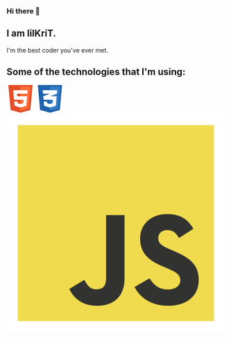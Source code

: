 ### Hi there 👋

## I am lilKriT.

I'm the best coder you've ever met.

## Some of the technologies that I'm using:

<div class="technologies">
<img src="./img/html5 icon.svg">
<img src="./img/css3 icon.svg">
<img src="./img/js icon.svg">
</div>

<!--

**lilKriT/lilKriT** is a ✨ _special_ ✨ repository because its `README.md` (this file) appears on your GitHub profile.

Here are some ideas to get you started:

- 🔭 I’m currently working on ...
- 🌱 I’m currently learning ...
- 👯 I’m looking to collaborate on ...
- 🤔 I’m looking for help with ...
- 💬 Ask me about ...
- 📫 How to reach me: ...
- 😄 Pronouns: ...
- ⚡ Fun fact: ...
-->
